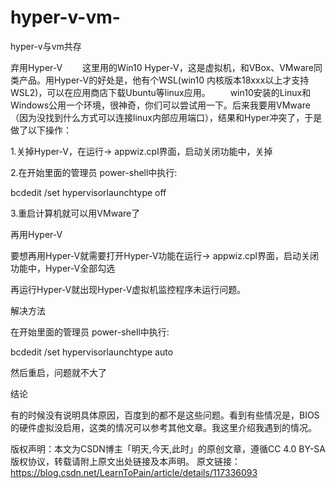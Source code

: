 # hyper-v-vm-
hyper-v与vm共存

弃用Hyper-V
  这里用的Win10 Hyper-V，这是虚拟机，和VBox、VMware同类产品。用Hyper-V的好处是，他有个WSL(win10 内核版本18xxx以上才支持WSL2)，可以在应用商店下载Ubuntu等linux应用。
  win10安装的Linux和Windows公用一个环境，很神奇，你们可以尝试用一下。后来我要用VMware（因为没找到什么方式可以连接linux内部应用端口），结果和Hyper冲突了，于是做了以下操作：

1.关掉Hyper-V，在运行-> appwiz.cpl界面，启动关闭功能中，关掉

2.在开始里面的管理员 power-shell中执行:

bcdedit /set hypervisorlaunchtype off

3.重启计算机就可以用VMware了

再用Hyper-V

要想再用Hyper-V就需要打开Hyper-V功能在运行-> appwiz.cpl界面，启动关闭功能中，Hyper-V全部勾选

再运行Hyper-V就出现Hyper-V虚拟机监控程序未运行问题。

解决方法

在开始里面的管理员 power-shell中执行:

bcdedit /set hypervisorlaunchtype auto

然后重启，问题就不大了

结论

有的时候没有说明具体原因，百度到的都不是这些问题。看到有些情况是，BIOS的硬件虚拟没启用，这类的情况可以参考其他文章。我这里介绍我遇到的情况。


版权声明：本文为CSDN博主「明天,今天,此时」的原创文章，遵循CC 4.0 BY-SA版权协议，转载请附上原文出处链接及本声明。
原文链接：https://blog.csdn.net/LearnToPain/article/details/117336093

